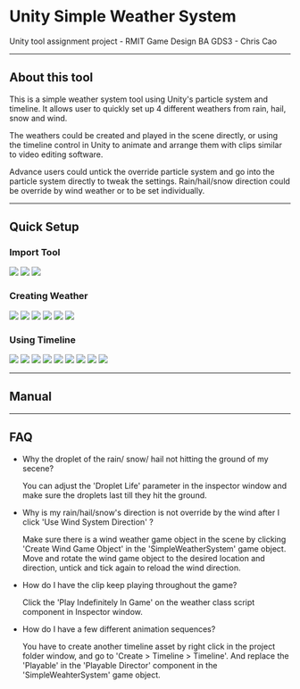 # Unity Simple Weather System
Unity tool assignment project - RMIT Game Design BA GDS3 - Chris Cao

-------------------------

## About this tool

This is a simple weather system tool using Unity's particle system and timeline. It allows user to quickly set up 4 different weathers from rain, hail, snow and wind. 

The weathers could be created and played in the scene directly, or using the timeline control in Unity to animate and arrange them with clips similar to video editing software.

Advance users could untick the override particle system and go into the particle system directly to tweak the settings. Rain/hail/snow direction could be override by wind weather or to be set individually. 


-------------------------

## Quick Setup

### Import Tool
![](https://github.com/Chrismicrowave/UnitySimpleWeatherSystem/blob/main/Readme%20Images/QuickStart/QuickStart%20(1).jpg)
![](https://github.com/Chrismicrowave/UnitySimpleWeatherSystem/blob/main/Readme%20Images/QuickStart/QuickStart%20(2).jpg)
![](https://github.com/Chrismicrowave/UnitySimpleWeatherSystem/blob/main/Readme%20Images/QuickStart/QuickStart%20(3).jpg)
### Creating Weather
![](https://github.com/Chrismicrowave/UnitySimpleWeatherSystem/blob/main/Readme%20Images/QuickStart/QuickStart%20(4).jpg)
![](https://github.com/Chrismicrowave/UnitySimpleWeatherSystem/blob/main/Readme%20Images/QuickStart/QuickStart%20(5).jpg)
![](https://github.com/Chrismicrowave/UnitySimpleWeatherSystem/blob/main/Readme%20Images/QuickStart/QuickStart%20(6).jpg)
![](https://github.com/Chrismicrowave/UnitySimpleWeatherSystem/blob/main/Readme%20Images/QuickStart/QuickStart%20(7).jpg)
![](https://github.com/Chrismicrowave/UnitySimpleWeatherSystem/blob/main/Readme%20Images/QuickStart/QuickStart%20(8).jpg)
![](https://github.com/Chrismicrowave/UnitySimpleWeatherSystem/blob/main/Readme%20Images/QuickStart/QuickStart%20(9).jpg)
### Using Timeline
![](https://github.com/Chrismicrowave/UnitySimpleWeatherSystem/blob/main/Readme%20Images/QuickStart/QuickStart%20(10).jpg)
![](https://github.com/Chrismicrowave/UnitySimpleWeatherSystem/blob/main/Readme%20Images/QuickStart/QuickStart%20(11).jpg)
![](https://github.com/Chrismicrowave/UnitySimpleWeatherSystem/blob/main/Readme%20Images/QuickStart/QuickStart%20(12).jpg)
![](https://github.com/Chrismicrowave/UnitySimpleWeatherSystem/blob/main/Readme%20Images/QuickStart/QuickStart%20(13).jpg)
![](https://github.com/Chrismicrowave/UnitySimpleWeatherSystem/blob/main/Readme%20Images/QuickStart/QuickStart%20(14).jpg)
![](https://github.com/Chrismicrowave/UnitySimpleWeatherSystem/blob/main/Readme%20Images/QuickStart/QuickStart%20(15).jpg)
![](https://github.com/Chrismicrowave/UnitySimpleWeatherSystem/blob/main/Readme%20Images/QuickStart/QuickStart%20(16).jpg)
![](https://github.com/Chrismicrowave/UnitySimpleWeatherSystem/blob/main/Readme%20Images/QuickStart/QuickStart%20(17).jpg)
![](https://github.com/Chrismicrowave/UnitySimpleWeatherSystem/blob/main/Readme%20Images/QuickStart/QuickStart%20(18).jpg)


-------------------------

## Manual


-------------------------

## FAQ

- Why the droplet of the rain/ snow/ hail not hitting the ground of my secene?

  You can adjust the 'Droplet Life' parameter in the inspector window and make sure the droplets last till they hit the ground.



- Why is my rain/hail/snow's direction is not override by the wind after I click 'Use Wind System Direction' ?

  Make sure there is a wind weather game object in the scene by clicking 'Create Wind Game Object' in the 'SimpleWeatherSystem' game object. Move and rotate the wind game object to the desired location and direction, untick and tick again to reload the wind direction.



- How do I have the clip keep playing throughout the game?

  Click the 'Play Indefinitely In Game' on the weather class script component in Inspector window.



- How do I have a few different animation sequences?

  You have to create another timeline asset by right click in the project folder window, and go to 'Create > Timeline > Timeline'. And replace the 'Playable' in the 'Playable Director' component in the 'SimpleWeahterSystem' game object.

